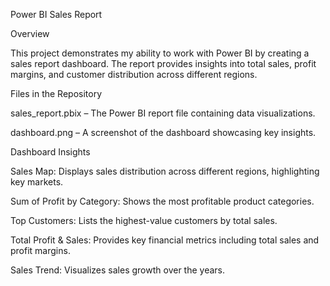 Power BI Sales Report

Overview

This project demonstrates my ability to work with Power BI by creating a sales report dashboard. The report provides insights into total sales, profit margins, and customer distribution across different regions.

Files in the Repository

sales_report.pbix – The Power BI report file containing data visualizations.

dashboard.png – A screenshot of the dashboard showcasing key insights.

Dashboard Insights

Sales Map: Displays sales distribution across different regions, highlighting key markets.

Sum of Profit by Category: Shows the most profitable product categories.

Top Customers: Lists the highest-value customers by total sales.

Total Profit & Sales: Provides key financial metrics including total sales and profit margins.

Sales Trend: Visualizes sales growth over the years.
